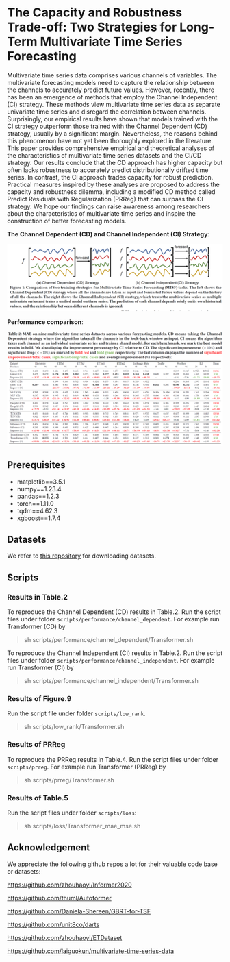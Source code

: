 # The Capacity and Robustness Trade-off: Two Strategies for Long-Term Multivariate Time Series Forecasting

Multivariate time series data comprises various channels of variables. The multivariate forecasting models need to capture the relationship between the channels to accurately predict future values. However, recently, there has been an emergence of methods that employ the Channel Independent (CI) strategy. These methods view multivariate time series data as separate univariate time series and disregard the correlation between channels. Surprisingly, our empirical results have shown that models trained with the CI strategy outperform those trained with the Channel Dependent (CD) strategy, usually by a significant margin. Nevertheless, the reasons behind this phenomenon have not yet been thoroughly explored in the literature. This paper provides comprehensive empirical and theoretical analyses of the characteristics of multivariate time series datasets and the CI/CD strategy. Our results conclude that the CD approach has higher capacity but often lacks robustness to accurately predict distributionally drifted time series. In contrast, the CI approach trades capacity for robust prediction. Practical measures inspired by these analyses are proposed to address the capacity and robustness dilemma, including a modified CD method called Predict Residuals with Regularization (PRReg) that can surpass the CI strategy. We hope our findings can raise awareness among researchers about the characteristics of multivariate time series and inspire the construction of better forecasting models.

**The Channel Dependent (CD) and Channel Independent (CI) Strategy**:

<img src="assets/ci_cd.PNG"/>

**Performance comparison**:

<img src="assets/compare.PNG"/>


## Prerequisites

- matplotlib==3.5.1
- numpy==1.23.4
- pandas==1.2.3
- torch==1.11.0
- tqdm==4.62.3
- xgboost==1.7.4


## Datasets

We refer to [this repository](https://github.com/thuml/Autoformer#get-started) for downloading datasets.


## Scripts

### Results in Table.2 

To reproduce the Channel Dependent (CD) results in Table.2. Run the script files under folder `scripts/performance/channel_dependent`. For example run Transformer (CD) by

> sh scripts/performance/channel_dependent/Transformer.sh

To reproduce the Channel Independent (CI) results in Table.2. Run the script files under folder `scripts/performance/channel_independent`. For example run Transformer (CI) by

> sh scripts/performance/channel_independent/Transformer.sh


### Results of Figure.9

Run the script file under folder `scripts/low_rank`.

> sh scripts/low_rank/Transformer.sh


### Results of PRReg

To reproduce the PRReg results in Table.4. Run the script files under folder `scripts/prreg`. For example run Transformer (PRReg) by

> sh scripts/prreg/Transformer.sh

### Results of Table.5

Run the script files under folder `scripts/loss`:


> sh scripts/loss/Transformer_mae_mse.sh


## Acknowledgement

We appreciate the following github repos a lot for their valuable code base or datasets:

https://github.com/zhouhaoyi/Informer2020

https://github.com/thuml/Autoformer

https://github.com/Daniela-Shereen/GBRT-for-TSF

https://github.com/unit8co/darts

https://github.com/zhouhaoyi/ETDataset

https://github.com/laiguokun/multivariate-time-series-data
